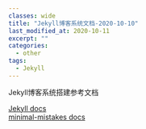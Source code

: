 ```yaml
---
classes: wide
title: "Jekyll博客系统文档-2020-10-10"
last_modified_at: 2020-10-11
excerpt: ""
categories:
  - other
tags:
  - Jekyll
---
```


Jekyll博客系统搭建参考文档

[Jekyll docs][jekyll-docs]  
[minimal-mistakes docs][minimal-mistakes]



[minimal-mistakes]: https://mmistakes.github.io/minimal-mistakes/docs/quick-start-guide/
[jekyll-docs]: https://www.jekyll.com.cn/docs/